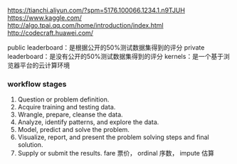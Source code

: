 https://tianchi.aliyun.com/?spm=5176.100066.1234.1.n9TJUH
https://www.kaggle.com/
http://algo.tpai.qq.com/home/introduction/index.html
http://codecraft.huawei.com/

public leaderboard：是根据公开的50%测试数据集得到的评分
private leaderboard：是没有公开的50%测试数据集得到的评分
kernels：是一个基于浏览器平台的云计算环境

### workflow stages
1. Question or problem definition.
2. Acquire training and testing data.
3. Wrangle, prepare, cleanse the data.
4. Analyze, identify patterns, and explore the data.
5. Model, predict and solve the problem.
6. Visualize, report, and present the problem solving steps and final solution.
7. Supply or submit the results.
fare 票价， ordinal 序数， impute 估算